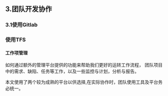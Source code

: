 ## 3.团队开发协作
### 3.1使用Gitlab

### 使用TFS
#### 工作项管理

如何通过额外的管理平台提供的功能来帮助我们更好的运转工作流程，
团队项目中的需求、缺陷、任务等工作，以及一些监控与计划，分析与报告。

本文使用了两个较为成熟的平台以供选择,在实际协作时，团队使用工具及平台务必统一。



